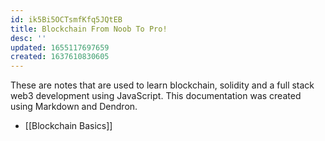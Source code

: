 ```yaml
---
id: ik5Bi5OCTsmfKfq5JQtEB
title: Blockchain From Noob To Pro!
desc: ''
updated: 1655117697659
created: 1637610830605
---
```

 
These are notes that are used to learn blockchain, solidity and a full stack web3 development using JavaScript. This documentation was created using Markdown and Dendron. 

- [[Blockchain Basics]]